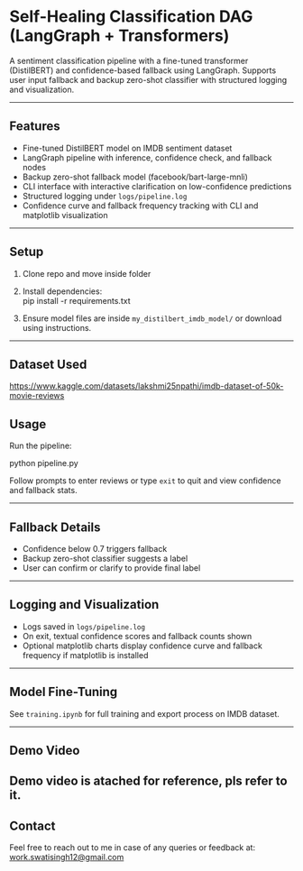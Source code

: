 # Self-Healing Classification DAG (LangGraph + Transformers)

A sentiment classification pipeline with a fine-tuned transformer (DistilBERT) and confidence-based fallback using LangGraph. Supports user input fallback and backup zero-shot classifier with structured logging and visualization.

---

## Features

- Fine-tuned DistilBERT model on IMDB sentiment dataset
- LangGraph pipeline with inference, confidence check, and fallback nodes
- Backup zero-shot fallback model (facebook/bart-large-mnli)
- CLI interface with interactive clarification on low-confidence predictions
- Structured logging under `logs/pipeline.log`
- Confidence curve and fallback frequency tracking with CLI and matplotlib visualization
  
---

## Setup

1. Clone repo and move inside folder  
2. Install dependencies:  
pip install -r requirements.txt

3. Ensure model files are inside `my_distilbert_imdb_model/` or download using instructions.

---
## Dataset Used
https://www.kaggle.com/datasets/lakshmi25npathi/imdb-dataset-of-50k-movie-reviews

## Usage

Run the pipeline:

python pipeline.py


Follow prompts to enter reviews or type `exit` to quit and view confidence and fallback stats.

---

## Fallback Details

- Confidence below 0.7 triggers fallback
- Backup zero-shot classifier suggests a label
- User can confirm or clarify to provide final label

---

## Logging and Visualization

- Logs saved in `logs/pipeline.log`
- On exit, textual confidence scores and fallback counts shown
- Optional matplotlib charts display confidence curve and fallback frequency if matplotlib is installed

---

## Model Fine-Tuning

See `training.ipynb` for full training and export process on IMDB dataset.

---

## Demo Video

Demo video is atached for reference, pls refer to it. 
---

## Contact

Feel free to reach out to me in case of any queries or feedback at: 
work.swatisingh12@gmail.com

